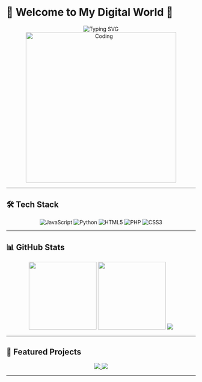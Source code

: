 # 🌸 Welcome to My Digital World 🌸

<div align="center">
  <img src="https://readme-typing-svg.demolab.com?font=Fira+Code&pause=1000&color=F75C7E&size=22&center=true&vCenter=true&width=435&lines=Hello+World!+I'm+Nian+Hoihan;📸+Photographer+%7C+💻+Developer;✨+Creating+digital+magic" alt="Typing SVG" />
</div>

<div align="center">
  <img src="https://media.giphy.com/media/qgQUggAC3Pfv687qPC/giphy.gif" width="400" alt="Coding"/>
</div>

---

## 🛠️ Tech Stack

<div align="center">
  
  ![JavaScript](https://img.shields.io/badge/JavaScript-F7DF1E?style=for-the-badge&logo=javascript&logoColor=black)
  ![Python](https://img.shields.io/badge/Python-3776AB?style=for-the-badge&logo=python&logoColor=white)
  ![HTML5](https://img.shields.io/badge/HTML5-E34F26?style=for-the-badge&logo=html5&logoColor=white)
  ![PHP](https://img.shields.io/badge/PHP-777BB4?style=for-the-badge&logo=php&logoColor=white)
  ![CSS3](https://img.shields.io/badge/CSS3-1572B6?style=for-the-badge&logo=css3&logoColor=white)

</div>

---

## 📊 GitHub Stats

<div align="center">
  <img height="180em" src="https://github-readme-stats.vercel.app/api?username=marvinli001&show_icons=true&theme=dracula&title_color=ff69b4&icon_color=ff69b4&text_color=9f9f9f&bg_color=0d1117" />
  <img height="180em" src="https://github-readme-stats.vercel.app/api/top-langs/?username=marvinli001&layout=compact&theme=dracula&title_color=ff69b4&text_color=9f9f9f&bg_color=0d1117" />
  <img src="https://github-readme-streak-stats.herokuapp.com/?user=marvinli001&theme=dracula&stroke=ff69b4&background=0d1117" />
</div>

---

## 🌟 Featured Projects

<div align="center">
  <a href="https://github.com/marvinli001/pose-gallery">
    <img src="https://github-readme-stats.vercel.app/api/pin/?username=marvinli001&repo=pose-gallery&theme=dracula&title_color=ff69b4&text_color=9f9f9f&bg_color=0d1117" />
  </a>
  <a href="https://github.com/marvinli001/frpc-gui-client">
    <img src="https://github-readme-stats.vercel.app/api/pin/?username=marvinli001&repo=frpc-gui-client&theme=dracula&title_color=ff69b4&text_color=9f9f9f&bg_color=0d1117" />
  </a>
</div>

---
